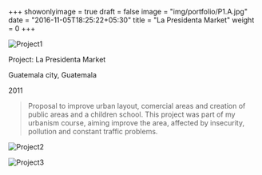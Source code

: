 +++
showonlyimage = true
draft = false
image = "img/portfolio/P1.A.jpg"
date = "2016-11-05T18:25:22+05:30"
title = "La Presidenta Market"
weight = 0
+++

   ![Project1][1]

Project: La Presidenta Market

Guatemala city, Guatemala
<!--more-->

2011

> Proposal to improve urban layout, comercial areas and creation of public areas and a children school. This project was part of my urbanism course, aiming improve the area, affected by insecurity, pollution and constant traffic problems.

   ![Project2][2]
   
   ![Project3][3]

[1]: /img/portfolio/P1.A.jpg
[2]: /img/portfolio/P1.B.jpg
[3]: /img/portfolio/P1.C.jpg
